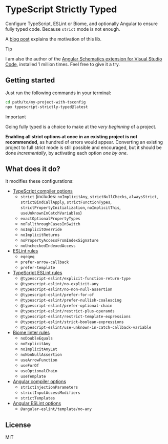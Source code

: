 # TypeScript Strictly Typed

Configure TypeScript, ESLint or Biome, and optionally Angular to ensure fully typed code. Because `strict` mode is not enough.

A [blog post](https://medium.com/@cyrilletuzi/typescript-strictly-typed-strict-mode-is-not-enough-40df698e2deb?source=friends_link&sk=00f968af095e7615f7220314df280a1b) explains the motivation of this lib.

> [!TIP]
> I am also the author of the [Angular Schematics extension for Visual Studio Code](https://marketplace.visualstudio.com/items?itemName=cyrilletuzi.angular-schematics), installed 1 million times. Feel free to give it a try.

## Getting started

Just run the following commands in your terminal:

```bash
cd path/to/my-project-with-tsconfig
npx typescript-strictly-typed@latest
```

> [!IMPORTANT]
> Going fully typed is a choice to make at the *very beginning* of a project.
>
> **Enabling all strict options at once in an existing project is not recommended**, as hundred of errors would appear. Converting an existing project to full strict mode is still possible and encouraged, but it should be done *incrementally*, by activating each option *one by one*.

## What does it do?

It modifies these configurations:

- [TypeScript compiler options](https://www.typescriptlang.org/tsconfig)
  - `strict` (includes: `noImplicitAny`, `strictNullChecks`, `alwaysStrict`, `strictBindCallApply`, `strictFunctionTypes`, `strictPropertyInitialization`, `noImplicitThis`, `useUnknownInCatchVariables`)
  - `exactOptionalPropertyTypes`
  - `noFallthroughCasesInSwitch`
  - `noImplicitOverride`
  - `noImplicitReturns`
  - `noPropertyAccessFromIndexSignature`
  - `noUncheckedIndexedAccess`
- [ESLint rules](https://eslint.org/docs/latest/rules/)
  - `eqeqeq`
  - `prefer-arrow-callback`
  - `prefer-template`
- [TypeScript ESLint rules](https://typescript-eslint.io/rules/)
  - `@typescript-eslint/explicit-function-return-type`
  - `@typescript-eslint/no-explicit-any`
  - `@typescript-eslint/no-non-null-assertion`
  - `@typescript-eslint/prefer-for-of`
  - `@typescript-eslint/prefer-nullish-coalescing`
  - `@typescript-eslint/prefer-optional-chain`
  - `@typescript-eslint/restrict-plus-operands`
  - `@typescript-eslint/restrict-template-expressions`
  - `@typescript-eslint/strict-boolean-expressions`
  - `@typescript-eslint/use-unknown-in-catch-callback-variable`
- [Biome linter rules](https://biomejs.dev/linter/rules/)
  - `noDoubleEquals`
  - `noExplicitAny`
  - `noImplicitAnyLet`
  - `noNonNullAssertion`
  - `useArrowFunction`
  - `useForOf`
  - `useOptionalChain`
  - `useTemplate`
- [Angular compiler options](https://angular.dev/reference/configs/angular-compiler-options)
  - `strictInjectionParameters`
  - `strictInputAccessModifiers`
  - `strictTemplates`
- [Angular ESLint options](https://github.com/angular-eslint/angular-eslint)
  - `@angular-eslint/template/no-any`

## License

MIT
